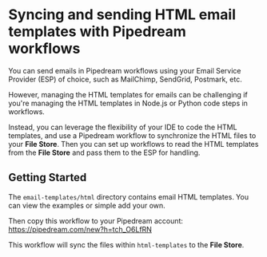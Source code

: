 # Syncing and sending HTML email templates with Pipedream workflows

You can send emails in Pipedream workflows using your Email Service Provider (ESP) of choice, such as MailChimp, SendGrid, Postmark, etc.

However, managing the HTML templates for emails can be challenging if you're managing the HTML templates in Node.js or Python code steps in workflows.

Instead, you can leverage the flexibility of your IDE to code the HTML templates, and use a Pipedream workflow to synchronize the HTML files to your **File Store**. Then you can set up workflows to read the HTML templates from the **File Store** and pass them to the ESP for handling.

## Getting Started

The `email-templates/html` directory contains email HTML templates. You can view the examples or simple add your own.

Then copy this workflow to your Pipedream account: https://pipedream.com/new?h=tch_O6LfRN

This workflow will sync the files within `html-templates` to the **File Store**.
